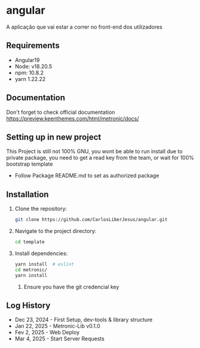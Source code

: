 # angular
A aplicação que vai estar a correr no front-end dos utilizadores

## Requirements

 - Angular19
 - Node: v18.20.5
 - npm: 10.8.2
 - yarn 1.22.22

## Documentation

Don't forget to check official documentation
https://preview.keenthemes.com/html/metronic/docs/

## Setting up in new project

This Project is still not 100% GNU, you wont be able to run install due to private package, you need to get a read key from the team, or wait for 100% bootstrap template

- Follow Package README.md to set as authorized package
  
## Installation

1. Clone the repository:
   ```sh
   git clone https://github.com/CarlosLiberJesus/angular.git
   ```
2. Navigate to the project directory:
   ```sh
   cd template
   ```
3. Install dependencies:
   ```sh
   yarn install  # eslint
   cd metronic/
   yarn install
   ```
   1. Ensure you have the git credencial key

## Log History

- Dec 23, 2024 - First Setup, dev-tools & library structure
- Jan 22, 2025 - Metronic-Lib v0.1.0
- Fev 2, 2025 - Web Deploy
- Mar 4, 2025 - Start Server Requests